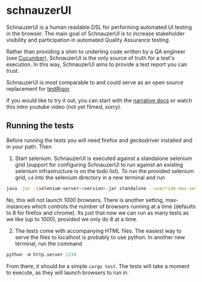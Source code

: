 # schnauzerUI

SchnauzerUI is a human readable DSL for performing automated UI testing in the browser.
The main goal of SchnauzerUI is to increase stakeholder visibility and participation in
automated Quality Assurance testing.

Rather than providing a shim to underling code written by
a QA engineer (see [Cucumber](https://cucumber.io/)), SchnauzerUI is the only source of truth for a
test's execution. In this way, SchnauzerUI aims to provide a test report you can trust.

SchnauzerUI is most comparable to and could serve as an open source replacement for [testRigor](https://testrigor.com/)

If you would like to try it out, you can start with the [narrative docs](https://bcpeinhardt.github.io/schnauzerUI/)
or watch this intro youtube video (not yet filmed, sorry).

## Running the tests
Before running the tests you will need firefox and geckodriver installed and in your path.
Then

1. Start selenium. SchnauzerUI is executed against a standalone selenium grid (support for configuring
SchnauzerUI to run against an existing selenium infrastructure is on the todo list). To run the provided
selenium grid, `cd` into the selenium directory in a new terminal and run
```bash
java -jar .\selenium-server-<version>.jar standalone --override-max-sessions true --max-sessions 1000 --port 4444
```
No, this will not launch 1000 browsers. There is another setting, max-instances which controls the number of browsers
running at a time (defaults to 8 for firefox and chrome). Its just that now we can run as many tests as we like (up to 1000),
provided we only do 8 at a time.

2. The tests come with accompanying HTML files. The easiest way to serve the files to localhost
is probably to use python. In another new terminal, run the command
```python
python -m http.server 1234
```

From there, it should be a simple `cargo test`. The tests will take a moment to execute,
as they will launch browsers to run in.
